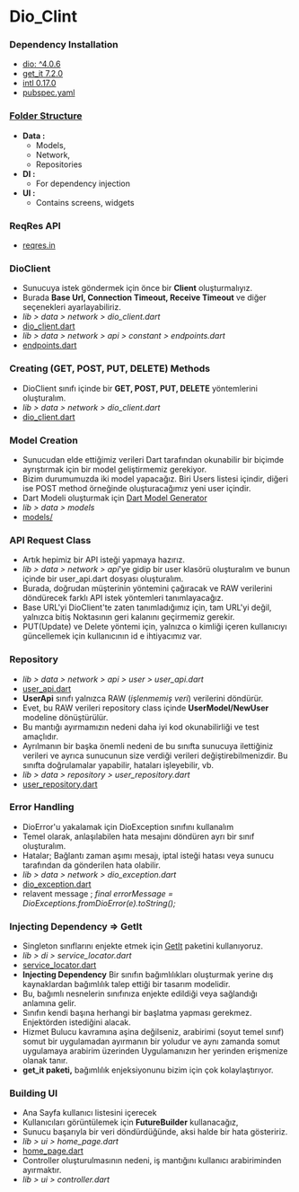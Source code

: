 # Dio_Clint

### Dependency Installation
* [dio: ^4.0.6](https://pub.dev/packages/dio)
* [get_it 7.2.0](https://pub.dev/packages/get_it)
* [intl 0.17.0](https://pub.dev/packages/intl)
* [pubspec.yaml](https://github.com/TarkanKara/DioClient/blob/master/pubspec.yaml)

### [Folder Structure](https://github.com/TarkanKara/DioClient/tree/master/lib)
* **Data :** 
	 * Models, 
     * Network, 
     * Repositories
* **DI :** 
    * For dependency injection
* **UI :** 
    * Contains screens, widgets

### ReqRes API
* [reqres.in](https://reqres.in/)

### DioClient
* Sunucuya istek göndermek için önce bir **Client** oluşturmalıyız.
* Burada **Base Url, Connection Timeout, Receive Timeout** ve diğer seçenekleri ayarlayabiliriz.
* *lib > data > network > dio_client.dart* 
* [dio_client.dart](https://github.com/TarkanKara/DioClient/blob/master/lib/data/network/dio_client.dart)
* *lib > data > network > api > constant > endpoints.dart* 
* [endpoints.dart](https://github.com/TarkanKara/DioClient/blob/master/lib/data/network/api/constant/endpoints.dart)

### Creating (GET, POST, PUT, DELETE) Methods
* DioClient sınıfı içinde bir **GET, POST, PUT, DELETE** yöntemlerini oluşturalım. 
* *lib > data > network > dio_client.dart* 
* [dio_client.dart](https://github.com/TarkanKara/DioClient/blob/master/lib/data/network/dio_client.dart)

### Model Creation
* Sunucudan elde ettiğimiz verileri Dart tarafından okunabilir bir biçimde ayrıştırmak için bir model geliştirmemiz gerekiyor.
* Bizim durumumuzda iki model yapacağız. Biri Users listesi içindir, diğeri ise POST method örneğinde oluşturacağımız yeni user içindir.
* Dart Modeli oluşturmak için [Dart Model Generator](https://javiercbk.github.io/json_to_dart/)
* *lib > data > models* 
* [models/](https://github.com/TarkanKara/DioClient/tree/master/lib/data/models)

### API Request Class
* Artık hepimiz bir API isteği yapmaya hazırız.
* *lib > data > network > api*'ye gidip bir user klasörü oluşturalım ve bunun içinde bir user_api.dart dosyası oluşturalım.
* Burada, doğrudan müşterinin yöntemini çağıracak ve RAW verilerini döndürecek farklı API istek yöntemleri tanımlayacağız.
* Base URL'yi DioClient'te zaten tanımladığımız için, tam URL'yi değil, yalnızca bitiş Noktasının geri kalanını geçirmemiz gerekir.
* PUT(Update) ve Delete yöntemi için, yalnızca o kimliği içeren kullanıcıyı güncellemek için kullanıcının id e ihtiyacımız var.


### Repository
* *lib > data > network > api > user > user_api.dart* 
* [user_api.dart](https://github.com/TarkanKara/DioClient/blob/master/lib/data/network/api/user/user_api.dart)
* **UserApi** sınıfı yalnızca RAW (*işlenmemiş veri*) verilerini döndürür.
* Evet, bu RAW verileri repository class içinde **UserModel/NewUser** modeline dönüştürülür.
* Bu mantığı ayırmamızın nedeni daha iyi kod okunabilirliği ve test amaçlıdır.
* Ayrılmanın bir başka önemli nedeni de bu sınıfta sunucuya ilettiğiniz verileri ve ayrıca sunucunun size verdiği verileri değiştirebilmenizdir. Bu sınıfta doğrulamalar yapabilir, hataları işleyebilir, vb.
* *lib > data > repository > user_repository.dart* 
* [user_repository.dart](https://github.com/TarkanKara/DioClient/blob/master/lib/data/repository/user_repository.dart)

### Error Handling
* DioError'u yakalamak için DioException sınıfını kullanalım
* Temel olarak, anlaşılabilen hata mesajını döndüren ayrı bir sınıf oluşturalım.
* Hatalar; Bağlantı zaman aşımı mesajı, iptal isteği hatası veya sunucu tarafından da gönderilen hata olabilir.
* *lib > data > network > dio_exception.dart* 
* [dio_exception.dart](https://github.com/TarkanKara/DioClient/blob/master/lib/data/network/dio_exception.dart)
* relavent message ; *final errorMessage = DioExceptions.fromDioError(e).toString();*

### Injecting Dependency => GetIt
* Singleton sınıflarını enjekte etmek için [GetIt](https://pub.dev/packages/get_it) paketini kullanıyoruz.
* *lib > di > service_locator.dart*
* [service_locator.dart](https://github.com/TarkanKara/DioClient/blob/master/lib/di/service_locator.dart)
*  **Injecting Dependency** Bir sınıfın bağımlılıkları oluşturmak yerine dış kaynaklardan bağımlılık talep ettiği bir tasarım modelidir.
* Bu, bağımlı nesnelerin sınıfınıza enjekte edildiği veya sağlandığı anlamına gelir.
* Sınıfın kendi başına herhangi bir başlatma yapması gerekmez. Enjektörden istediğini alacak.
* Hizmet Bulucu kavramına aşina değilseniz, arabirimi (soyut temel sınıf) somut bir uygulamadan ayırmanın bir yoludur ve aynı zamanda somut uygulamaya arabirim üzerinden Uygulamanızın her yerinden erişmenize olanak tanır.
* **get_it paketi,** bağımlılık enjeksiyonunu bizim için çok kolaylaştırıyor.

### Building UI
* Ana Sayfa kullanıcı listesini içerecek
* Kullanıcıları görüntülemek için **FutureBuilder** kullanacağız,
* Sunucu başarıyla bir veri döndürdüğünde, aksi halde bir hata gösteririz.
* *lib > ui > home_page.dart*
* [home_page.dart](https://github.com/TarkanKara/DioClient/blob/master/lib/ui/home_page.dart)
* Controller oluşturulmasının nedeni, iş mantığını kullanıcı arabiriminden ayırmaktır. 
* *lib > ui > controller.dart*









